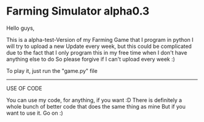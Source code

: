 # Farming Simulator alpha0.3

Hello guys,

This is a alpha-test-Version of my Farming Game that I program in python
I will try to upload a new Update every week, but this could be complicated due to the fact that I only program this in my free time when I don't have anything else to do
So please forgive if I can't upload every week :)


To play it, just run the "game.py" file

----------
USE OF CODE

You can use my code, for anything, if you want :D
There is definitely a whole bunch of better code that does the same thing as mine
But if you want to use it. Go on :)
